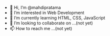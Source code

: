 - 👋 Hi, I’m @mahdipratama
- 👀 I’m interested in Web Development
- 🌱 I’m currently learning HTML, CSS, JavaScript
- 💞️ I’m looking to collaborate on ...(not yet)
- 📫 How to reach me ...(not yet)


